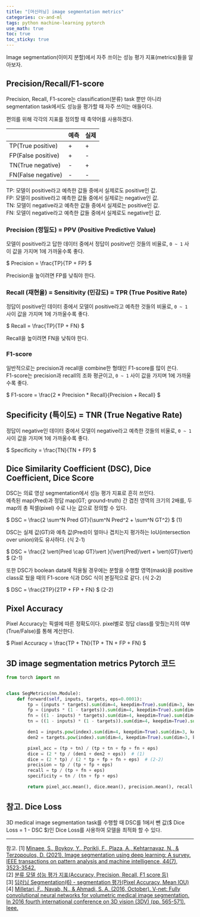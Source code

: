 ```yaml
---
title: "[머신러닝] image segmentation metrics"
categories: cv-and-ml
tags: python machine-learning pytorch
use_math: true
toc: true
toc_sticky: true
---
```


Image segmentation(이미지 분할)에서 자주 쓰이는 성능 평가 지표(metrics)들을 알아보자.

## Precision/Recall/F1-score

Precision, Recall, F1-score는 classification(분류) task 뿐만 아니라 segmentation task에서도 성능을 평가할 때 자주 쓰이는 애들이다.

편의를 위해 각각의 지표를 정의할 때 축약어를 사용하겠다.<br>

|    |예측|실제|
|----|---|---|
|TP(True positive)|+|+|
|FP(False positive)|+|-|
|TN(True negative)|-|+|
|FN(False negative)|-|-|

TP: 모델이 positive라고 예측한 값들 중에서 실제로도 positive인 값.<br>
FP: 모델이 positive라고 예측한 값들 중에서 실제로는 negative인 값.<br>
TN: 모델이 negative라고 예측한 값들 중에서 실제로는 positive인 값.<br>
FN: 모델이 negative라고 예측한 값들 중에서 실제로도 negative인 값.<br>

### Precision (정밀도) = PPV (Positive Predictive Value)

모델이 positive라고 답한 데이터 중에서 정답이 positive인 것들의 비율로, `0 ~ 1` 사이 값을 가지며 1에 가까울수록 좋다.

$ Precision = \frac{TP}{TP + FP} $

Precision을 높이려면 FP를 낮춰야 한다.

### Recall (재현율) = Sensitivity (민감도) = TPR (True Positive Rate)

정답이 positive인 데이터 중에서 모델이 positive라고 예측한 것들의 비율로, `0 ~ 1` 사이 값을 가지며 1에 가까울수록 좋다.

$ Recall = \frac{TP}{TP + FN} $

Recall을 높이려면 FN을 낮춰야 한다.

### F1-score

일반적으로는 precision과 recall을 combine한 형태인 F1-score를 많이 쓴다.<br>
F1-score는 precision과 recall의 조화 평균이고, `0 ~ 1` 사이 값을 가지며 1에 가까울수록 좋다.

$ F1-score = \frac{2 * Precision * Recall}{Precision + Recall} $

## Specificity (특이도) = TNR (True Negative Rate)

정답이 negative인 데이터 중에서 모델이 negative라고 예측한 것들의 비율로, `0 ~ 1` 사이 값을 가지며 1에 가까울수록 좋다.

$ Specificity = \frac{TN}{TN + FP} $

## Dice Similarity Coefficient (DSC), Dice Coefficient, Dice Score

DSC는 의료 영상 segmentation에서 성능 평가 지표로 흔히 쓰인다.<br>
예측된 map(Pred)과 정답 map(GT; ground-truth) 간 겹친 영역의 크기의 2배를, 두 map의 총 픽셀(pixel) 수로 나눈 값으로 정의할 수 있다.

$ DSC = \frac{2 \sum^N Pred GT}{\sum^N Pred^2 + \sum^N GT^2} $ (1)

DSC는 실제 값(GT)와 예측 값(Pred)이 얼마나 겹치는지 평가하는 IoU(intersection over union)와도 유사하다. (식 2-1)

$ DSC = \frac{2 \vert{Pred \cap GT}\vert }{\vert{Pred}\vert + \vert{GT}\vert} $ (2-1)

또한 DSC가 boolean data에 적용될 경우에는 분할을 수행할 영역(mask)을 positive class로 뒀을 때의 F1-score 식과 DSC 식이 본질적으로 같다. (식 2-2)

$ DSC = \frac{2TP}{2TP + FP + FN} $ (2-2)

## Pixel Accuracy

Pixel Accuracy는 픽셀에 따른 정확도이다. pixel별로 정답 class를 맞췄는지의 여부(True/False)를 통해 계산한다.

$ Pixel Accuracy = \frac{TP + TN}{TP + TN + FP + FN} $

## 3D image segmentation metrics Pytorch 코드

```python
from torch import nn


class SegMetrics(nn.Module):
    def forward(self, inputs, targets, eps=0.0001):
        tp = (inputs * targets).sum(dim=4, keepdim=True).sum(dim=3, keepdim=True).sum(dim=2, keepdim=True)
        fp = (inputs * (1 - targets)).sum(dim=4, keepdim=True).sum(dim=3, keepdim=True).sum(dim=2, keepdim=True)
        fn = ((1 - inputs) * targets).sum(dim=4, keepdim=True).sum(dim=3, keepdim=True).sum(dim=2, keepdim=True)
        tn = ((1 - inputs) * (1 - targets)).sum(dim=4, keepdim=True).sum(dim=3, keepdim=True).sum(dim=2, keepdim=True)

        den1 = inputs.pow(index).sum(dim=4, keepdim=True).sum(dim=3, keepdim=True).sum(dim=2, keepdim=True)
        den2 = targets.pow(index).sum(dim=4, keepdim=True).sum(dim=3, keepdim=True).sum(dim=2, keepdim=True)

        pixel_acc = (tp + tn) / (tp + tn + fp + fn + eps)
        dice = (2 * tp / (den1 + den2 + eps))  # (1)
        dice = (2 * tp) / (2 * tp + fp + fn + eps)  # (2-2)
        precision = tp / (tp + fp + eps)
        recall = tp / (tp + fn + eps)
        specificity = tn / (tn + fp + eps)

        return pixel_acc.mean(), dice.mean(), precision.mean(), recall.mean(), specificity.mean()
```

## 참고. Dice Loss

3D medical image segmentation task를 수행할 때 DSC를 1에서 뺀 값($ Dice Loss = 1 - DSC $)인 Dice Loss를 사용하여 모델을 최적화 할 수 있다.

---

참고.
[1] [Minaee, S., Boykov, Y., Porikli, F., Plaza, A., Kehtarnavaz, N., & Terzopoulos, D. (2021). Image segmentation using deep learning: A survey. IEEE transactions on pattern analysis and machine intelligence, 44(7), 3523-3542.](https://arxiv.org/abs/2001.05566)<br>
[2] [분류 모델 성능 평가 지표(Accuracy, Precision, Recall, F1 score 등)](https://white-joy.tistory.com/9)<br>
[3] [딥러닝 Segmentation(6) - segmentation 평가(Pixel Accuracy, Mean IOU)](https://velog.io/@cha-suyeon/%EB%94%A5%EB%9F%AC%EB%8B%9D-Segmentation5-segmentation-%ED%8F%89%EA%B0%80Pixel-Accuracy-Mask-IOU)<br>
[4] [Milletari, F., Navab, N., & Ahmadi, S. A. (2016, October). V-net: Fully convolutional neural networks for volumetric medical image segmentation. In 2016 fourth international conference on 3D vision (3DV) (pp. 565-571). Ieee.](https://arxiv.org/abs/1606.04797)
